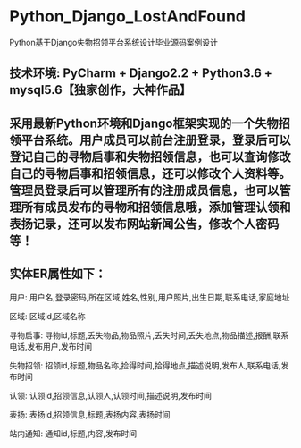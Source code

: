 # Python_Django_LostAndFound
Python基于Django失物招领平台系统设计毕业源码案例设计

## 技术环境: PyCharm + Django2.2 + Python3.6 + mysql5.6【独家创作，大神作品】

## 采用最新Python环境和Django框架实现的一个失物招领平台系统。用户成员可以前台注册登录，登录后可以登记自己的寻物启事和失物招领信息，也可以查询修改自己的寻物启事和招领信息，还可以修改个人资料等。管理员登录后可以管理所有的注册成员信息，也可以管理所有成员发布的寻物和招领信息哦，添加管理认领和表扬记录，还可以发布网站新闻公告，修改个人密码等！

## 实体ER属性如下：
用户: 用户名,登录密码,所在区域,姓名,性别,用户照片,出生日期,联系电话,家庭地址

区域: 区域id,区域名称

寻物启事: 寻物id,标题,丢失物品,物品照片,丢失时间,丢失地点,物品描述,报酬,联系电话,发布用户,发布时间

失物招领: 招领id,标题,物品名称,捡得时间,拾得地点,描述说明,发布人,联系电话,发布时间

认领: 认领id,招领信息,认领人,认领时间,描述说明,发布时间

表扬: 表扬id,招领信息,标题,表扬内容,表扬时间

站内通知: 通知id,标题,内容,发布时间
